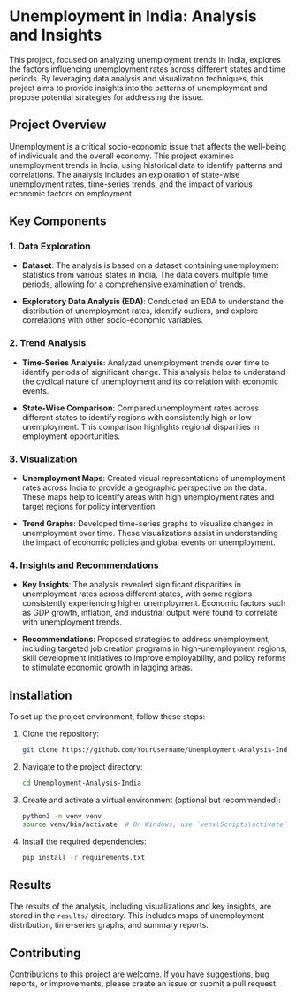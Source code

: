 # Unemployment in India: Analysis and Insights

This project, focused on analyzing unemployment trends in India, explores the factors influencing unemployment rates across different states and time periods. By leveraging data analysis and visualization techniques, this project aims to provide insights into the patterns of unemployment and propose potential strategies for addressing the issue.

## Project Overview

Unemployment is a critical socio-economic issue that affects the well-being of individuals and the overall economy. This project examines unemployment trends in India, using historical data to identify patterns and correlations. The analysis includes an exploration of state-wise unemployment rates, time-series trends, and the impact of various economic factors on employment.

## Key Components

### 1. **Data Exploration**

- **Dataset**: The analysis is based on a dataset containing unemployment statistics from various states in India. The data covers multiple time periods, allowing for a comprehensive examination of trends.
  
- **Exploratory Data Analysis (EDA)**: Conducted an EDA to understand the distribution of unemployment rates, identify outliers, and explore correlations with other socio-economic variables.

### 2. **Trend Analysis**

- **Time-Series Analysis**: Analyzed unemployment trends over time to identify periods of significant change. This analysis helps to understand the cyclical nature of unemployment and its correlation with economic events.

- **State-Wise Comparison**: Compared unemployment rates across different states to identify regions with consistently high or low unemployment. This comparison highlights regional disparities in employment opportunities.

### 3. **Visualization**

- **Unemployment Maps**: Created visual representations of unemployment rates across India to provide a geographic perspective on the data. These maps help to identify areas with high unemployment rates and target regions for policy intervention.
  
- **Trend Graphs**: Developed time-series graphs to visualize changes in unemployment over time. These visualizations assist in understanding the impact of economic policies and global events on unemployment.

### 4. **Insights and Recommendations**

- **Key Insights**: The analysis revealed significant disparities in unemployment rates across different states, with some regions consistently experiencing higher unemployment. Economic factors such as GDP growth, inflation, and industrial output were found to correlate with unemployment trends.

- **Recommendations**: Proposed strategies to address unemployment, including targeted job creation programs in high-unemployment regions, skill development initiatives to improve employability, and policy reforms to stimulate economic growth in lagging areas.

## Installation

To set up the project environment, follow these steps:

1. Clone the repository:
   ```bash
   git clone https://github.com/YourUsername/Unemployment-Analysis-India
   ```
2. Navigate to the project directory:
   ```bash
   cd Unemployment-Analysis-India
   ```
3. Create and activate a virtual environment (optional but recommended):
   ```bash
   python3 -m venv venv
   source venv/bin/activate  # On Windows, use `venv\Scripts\activate`
   ```
4. Install the required dependencies:
   ```bash
   pip install -r requirements.txt
   ```

## Results

The results of the analysis, including visualizations and key insights, are stored in the `results/` directory. This includes maps of unemployment distribution, time-series graphs, and summary reports.

## Contributing

Contributions to this project are welcome. If you have suggestions, bug reports, or improvements, please create an issue or submit a pull request.

